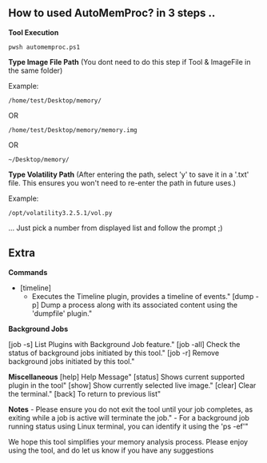 ## How to used AutoMemProc? in 3 steps .. 


**Tool Execution**

   ```shell
   pwsh automemproc.ps1
   ```

**Type Image File Path** (You dont need to do this step if Tool & ImageFile in the same folder)

   Example:

   ```note
   /home/test/Desktop/memory/
   ```

   OR 

   ```note
   /home/test/Desktop/memory/memory.img
   ```

   OR 

   ```note
   ~/Desktop/memory/
   ```

**Type Volatility Path** (After entering the path, select 'y' to save it in a '.txt' file. This ensures you won't need to re-enter the path in future uses.)
   
   Example:

   ```note
   /opt/volatility3.2.5.1/vol.py
   ```

... Just pick a number from displayed list and follow the prompt ;)

## Extra 

**Commands** 

  - [timeline]
    - Executes the Timeline plugin, provides a timeline of events."
[dump -p]  Dump a process along with its associated content using the 'dumpfile' plugin."

**Background Jobs**

[job -s] List Plugins with Background Job feature."
[job -all] Check the status of background jobs initiated by this tool."
[job -r] Remove background jobs initiated by this tool."

**Miscellaneous** 
[help] Help Message"
[status] Shows current supported plugin in the tool"
[show] Show currently selected live image."
[clear] Clear the terminal."
[back] To return to previous list"

**Notes**
    - Please ensure you do not exit the tool until your job completes, as exiting while a job is active will terminate the job."
    - For a background job running status using Linux terminal, you can identify it using the 'ps -ef'"
   
  We hope this tool simplifies your memory analysis process. Please enjoy using the tool, and do let us know if you have any suggestions
